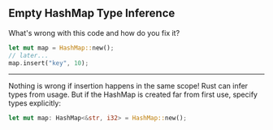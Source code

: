 ## Empty HashMap Type Inference

What's wrong with this code and how do you fix it?
```rust
let mut map = HashMap::new();
// later...
map.insert("key", 10);
```

---

Nothing is wrong if insertion happens in the same scope! Rust can infer types from usage. But if the HashMap is created far from first use, specify types explicitly:
```rust
let mut map: HashMap<&str, i32> = HashMap::new();
```

